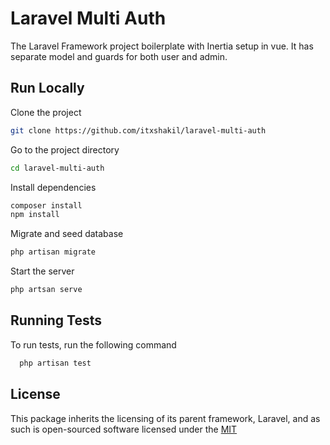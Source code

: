 
# Laravel Multi Auth

The Laravel Framework project boilerplate with Inertia setup in vue. It has separate model and guards for both user and admin.


## Run Locally

Clone the project

```bash
git clone https://github.com/itxshakil/laravel-multi-auth
```

Go to the project directory

```bash
cd laravel-multi-auth
```

Install dependencies

```bash
composer install
npm install
```

Migrate and seed database

```bash
php artisan migrate
```

Start the server

```bash
php artsan serve
```


## Running Tests

To run tests, run the following command

```bash
  php artisan test
```


## License

This package inherits the licensing of its parent framework, Laravel, and as such is open-sourced software licensed under the [MIT](https://choosealicense.com/licenses/mit/)
